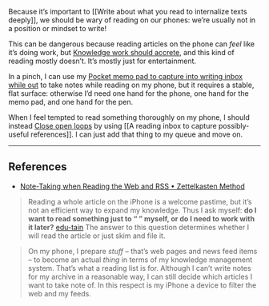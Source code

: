 Because it’s important to [[Write about what you read to internalize texts deeply]], we should be wary of reading on our phones: we’re usually not in a position or mindset to write!

This can be dangerous because reading articles on the phone can _feel_ like it’s doing work, but [Knowledge work should accrete](https://notes.andymatuschak.org/zTn3g4wTm1hbkNFUvLLjpev), and this kind of reading mostly doesn’t. It’s mostly just for entertainment.

In a pinch, I can use my [Pocket memo pad to capture into writing inbox while out](https://notes.andymatuschak.org/z2iksmfhifvy5a16Abv5MUW) to take notes while reading on my phone, but it requires a stable, flat surface: otherwise I’d need one hand for the phone, one hand for the memo pad, and one hand for the pen.

When I feel tempted to read something thoroughly on my phone, I should instead [Close open loops](https://notes.andymatuschak.org/zFuk9QqspNYHAgvzZc33ZGH) by using [[A reading inbox to capture possibly-useful references]]. I can just add that thing to my queue and move on.

---

## References

- [Note-Taking when Reading the Web and RSS • Zettelkasten Method](https://zettelkasten.de/posts/reading-web-rss-note-taking/)

> Reading a whole article on the iPhone is a welcome pastime, but it’s not an efficient way to expand my knowledge. Thus I ask myself: **do I want to read something just to “ ” myself, or do I need to work with it later?** [edu-tain](http://en.wiktionary.org/wiki/edutainment#English) The answer to this question determines whether I will read the article or just skim and file it.

> On my phone, I prepare _stuff_ – that’s web pages and news feed items – to become an actual _thing_ in terms of my knowledge management system. That’s what a reading list is for. Although I can’t write notes for my archive in a reasonable way, I can still decide which articles I want to take note of. In this respect is my iPhone a device to filter the web and my feeds.